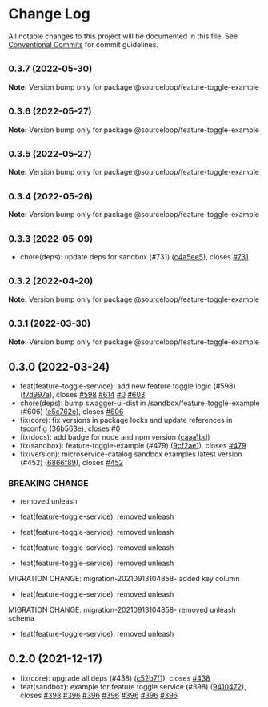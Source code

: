 # Change Log

All notable changes to this project will be documented in this file.
See [Conventional Commits](https://conventionalcommits.org) for commit guidelines.

## <small>0.3.7 (2022-05-30)</small>

**Note:** Version bump only for package @sourceloop/feature-toggle-example





## <small>0.3.6 (2022-05-27)</small>

**Note:** Version bump only for package @sourceloop/feature-toggle-example





## <small>0.3.5 (2022-05-27)</small>

**Note:** Version bump only for package @sourceloop/feature-toggle-example





## <small>0.3.4 (2022-05-26)</small>

**Note:** Version bump only for package @sourceloop/feature-toggle-example





## <small>0.3.3 (2022-05-09)</small>

* chore(deps): update deps for sandbox (#731) ([c4a5ee5](https://github.com/sourcefuse/loopback4-microservice-catalog/commit/c4a5ee5)), closes [#731](https://github.com/sourcefuse/loopback4-microservice-catalog/issues/731)





## <small>0.3.2 (2022-04-20)</small>

**Note:** Version bump only for package @sourceloop/feature-toggle-example





## <small>0.3.1 (2022-03-30)</small>

**Note:** Version bump only for package @sourceloop/feature-toggle-example





## 0.3.0 (2022-03-24)

* feat(feature-toggle-service): add new feature toggle logic (#598) ([f7d997a](https://github-personal/sourcefuse/loopback4-microservice-catalog/commit/f7d997a)), closes [#598](https://github-personal/sourcefuse/loopback4-microservice-catalog/issues/598) [#614](https://github-personal/sourcefuse/loopback4-microservice-catalog/issues/614) [#0](https://github-personal/sourcefuse/loopback4-microservice-catalog/issues/0) [#603](https://github-personal/sourcefuse/loopback4-microservice-catalog/issues/603)
* chore(deps): bump swagger-ui-dist in /sandbox/feature-toggle-example (#606) ([e5c762e](https://github-personal/sourcefuse/loopback4-microservice-catalog/commit/e5c762e)), closes [#606](https://github-personal/sourcefuse/loopback4-microservice-catalog/issues/606)
* fix(core): fix versions in package locks and update references in tsconfig ([36b563e](https://github-personal/sourcefuse/loopback4-microservice-catalog/commit/36b563e)), closes [#0](https://github-personal/sourcefuse/loopback4-microservice-catalog/issues/0)
* fix(docs): add badge for node and npm version ([caaa1bd](https://github-personal/sourcefuse/loopback4-microservice-catalog/commit/caaa1bd))
* fix(sandbox): feature-toggle-example (#479) ([9cf2ae1](https://github-personal/sourcefuse/loopback4-microservice-catalog/commit/9cf2ae1)), closes [#479](https://github-personal/sourcefuse/loopback4-microservice-catalog/issues/479)
* fix(version): microservice-catalog sandbox examples latest version (#452) ([6866f89](https://github-personal/sourcefuse/loopback4-microservice-catalog/commit/6866f89)), closes [#452](https://github-personal/sourcefuse/loopback4-microservice-catalog/issues/452)


### BREAKING CHANGE

* removed unleash

* feat(feature-toggle-service): removed unleash

* feat(feature-toggle-service): removed unleash

* feat(feature-toggle-service): removed unleash

* feat(feature-toggle-service): removed unleash

MIGRATION CHANGE:
migration-20210913104858- added key column

* feat(feature-toggle-service): removed unleash

MIGRATION CHANGE:
migration-20210913104858- removed unleash schema

* feat(feature-toggle-service): removed unleash




## 0.2.0 (2021-12-17)

* fix(core): upgrade all deps (#438) ([c52b7f1](https://github-personal/sourcefuse/loopback4-microservice-catalog/commit/c52b7f1)), closes [#438](https://github-personal/sourcefuse/loopback4-microservice-catalog/issues/438)
* feat(sandbox): example for feature toggle service (#398) ([9410472](https://github-personal/sourcefuse/loopback4-microservice-catalog/commit/9410472)), closes [#398](https://github-personal/sourcefuse/loopback4-microservice-catalog/issues/398) [#396](https://github-personal/sourcefuse/loopback4-microservice-catalog/issues/396) [#396](https://github-personal/sourcefuse/loopback4-microservice-catalog/issues/396) [#396](https://github-personal/sourcefuse/loopback4-microservice-catalog/issues/396) [#396](https://github-personal/sourcefuse/loopback4-microservice-catalog/issues/396) [#396](https://github-personal/sourcefuse/loopback4-microservice-catalog/issues/396) [#396](https://github-personal/sourcefuse/loopback4-microservice-catalog/issues/396)
